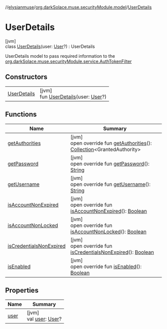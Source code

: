 //[elysianmuse](../../../index.md)/[org.darkSolace.muse.securityModule.model](../index.md)/[UserDetails](index.md)

# UserDetails

[jvm]\
class [UserDetails](index.md)(user: [User](../../org.darkSolace.muse.userModule.model/-user/index.md)?) : UserDetails

UserDetails model to pass required information to
the [org.darkSolace.muse.securityModule.service.AuthTokenFilter](../../org.darkSolace.muse.securityModule.service/-auth-token-filter/index.md)

## Constructors

| | |
|---|---|
| [UserDetails](-user-details.md) | [jvm]<br>fun [UserDetails](-user-details.md)(user: [User](../../org.darkSolace.muse.userModule.model/-user/index.md)?) |

## Functions

| Name | Summary |
|---|---|
| [getAuthorities](get-authorities.md) | [jvm]<br>open override fun [getAuthorities](get-authorities.md)(): [Collection](https://kotlinlang.org/api/latest/jvm/stdlib/kotlin.collections/-collection/index.html)&lt;GrantedAuthority&gt; |
| [getPassword](get-password.md) | [jvm]<br>open override fun [getPassword](get-password.md)(): [String](https://kotlinlang.org/api/latest/jvm/stdlib/kotlin/-string/index.html) |
| [getUsername](get-username.md) | [jvm]<br>open override fun [getUsername](get-username.md)(): [String](https://kotlinlang.org/api/latest/jvm/stdlib/kotlin/-string/index.html) |
| [isAccountNonExpired](is-account-non-expired.md) | [jvm]<br>open override fun [isAccountNonExpired](is-account-non-expired.md)(): [Boolean](https://kotlinlang.org/api/latest/jvm/stdlib/kotlin/-boolean/index.html) |
| [isAccountNonLocked](is-account-non-locked.md) | [jvm]<br>open override fun [isAccountNonLocked](is-account-non-locked.md)(): [Boolean](https://kotlinlang.org/api/latest/jvm/stdlib/kotlin/-boolean/index.html) |
| [isCredentialsNonExpired](is-credentials-non-expired.md) | [jvm]<br>open override fun [isCredentialsNonExpired](is-credentials-non-expired.md)(): [Boolean](https://kotlinlang.org/api/latest/jvm/stdlib/kotlin/-boolean/index.html) |
| [isEnabled](is-enabled.md) | [jvm]<br>open override fun [isEnabled](is-enabled.md)(): [Boolean](https://kotlinlang.org/api/latest/jvm/stdlib/kotlin/-boolean/index.html) |

## Properties

| Name | Summary |
|---|---|
| [user](user.md) | [jvm]<br>val [user](user.md): [User](../../org.darkSolace.muse.userModule.model/-user/index.md)? |
